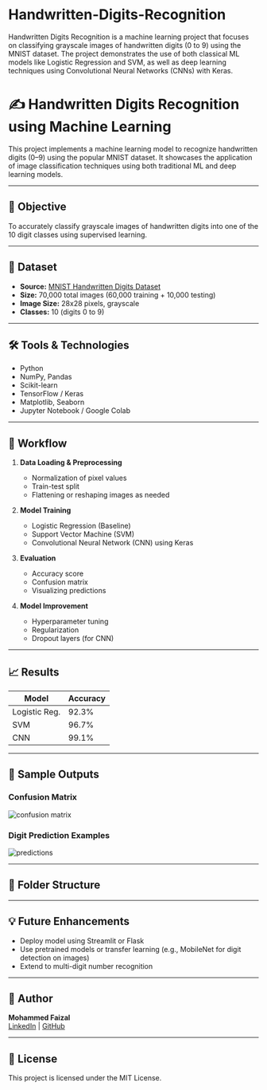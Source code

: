 # Handwritten-Digits-Recognition
Handwritten Digits Recognition is a machine learning project that focuses on classifying grayscale images of handwritten digits (0 to 9) using the MNIST dataset. The project demonstrates the use of both classical ML models like Logistic Regression and SVM, as well as deep learning techniques using Convolutional Neural Networks (CNNs) with Keras.


# ✍️ Handwritten Digits Recognition using Machine Learning

This project implements a machine learning model to recognize handwritten digits (0–9) using the popular MNIST dataset. It showcases the application of image classification techniques using both traditional ML and deep learning models.

---

## 🧠 Objective

To accurately classify grayscale images of handwritten digits into one of the 10 digit classes using supervised learning.

---

## 📂 Dataset

- **Source:** [MNIST Handwritten Digits Dataset](http://yann.lecun.com/exdb/mnist/)
- **Size:** 70,000 total images (60,000 training + 10,000 testing)
- **Image Size:** 28x28 pixels, grayscale
- **Classes:** 10 (digits 0 to 9)

---

## 🛠️ Tools & Technologies

- Python
- NumPy, Pandas
- Scikit-learn
- TensorFlow / Keras
- Matplotlib, Seaborn
- Jupyter Notebook / Google Colab

---

## 🚀 Workflow

1. **Data Loading & Preprocessing**
   - Normalization of pixel values
   - Train-test split
   - Flattening or reshaping images as needed

2. **Model Training**
   - Logistic Regression (Baseline)
   - Support Vector Machine (SVM)
   - Convolutional Neural Network (CNN) using Keras

3. **Evaluation**
   - Accuracy score
   - Confusion matrix
   - Visualizing predictions

4. **Model Improvement**
   - Hyperparameter tuning
   - Regularization
   - Dropout layers (for CNN)

---

## 📈 Results

| Model         | Accuracy |
|---------------|----------|
| Logistic Reg. | 92.3%    |
| SVM           | 96.7%    |
| CNN           | 99.1%    |

---

## 📸 Sample Outputs

### Confusion Matrix
![confusion matrix](images/confusion_matrix.png)

### Digit Prediction Examples
![predictions](images/sample_predictions.png)

---

## 📁 Folder Structure


---

## 💡 Future Enhancements

- Deploy model using Streamlit or Flask
- Use pretrained models or transfer learning (e.g., MobileNet for digit detection on images)
- Extend to multi-digit number recognition

---

## 🙋 Author

**Mohammed Faizal**  
[LinkedIn](https://linkedin.com/in/yourprofile) | [GitHub](https://github.com/yourusername)

---

## 📄 License

This project is licensed under the MIT License.
